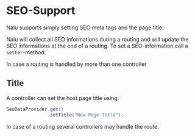 # SEO-Support

Nalu supports simply setting SEO meta tags and the page title.

Nalu will collect all SEO informations during a routing and will update the SEO informations at the end of a routing. To set a SEO-information call a `setter`-method.



   In case a routing is handled by more than one controller




## Title
A controller can set the host page title using:
```java
SeoDataProvider.get()
               .setTitle("New Page Title");
```
In case of a routing several controllers may handle the route.